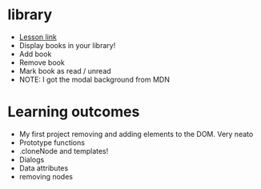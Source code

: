# library
- [Lesson link](https://www.theodinproject.com/lessons/node-path-javascript-library)
- Display books in your library!
- Add book
- Remove book
- Mark book as read / unread
- NOTE: I got the modal background from MDN

# Learning outcomes
- My first project removing and adding elements to the DOM. Very neato
- Prototype functions
- .cloneNode and templates!
- Dialogs
- Data attributes
- removing nodes